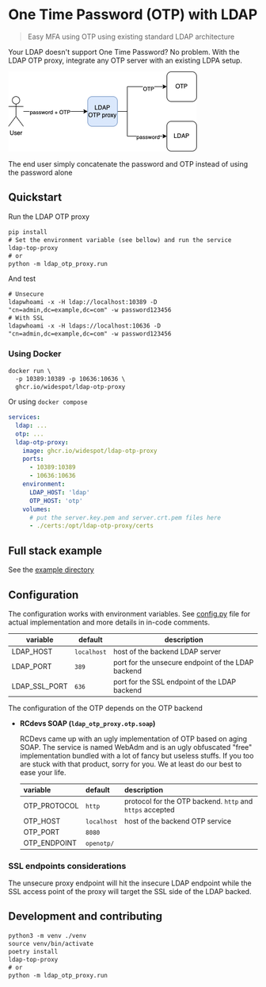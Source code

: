 # One Time Password (OTP) with LDAP
> Easy MFA using OTP using existing standard LDAP architecture

Your LDAP doesn't support One Time Password? No problem. 
With the LDAP OTP proxy, integrate any OTP server with an existing LDPA setup.

![architecture.drawio.png](doc%2Farchitecture.drawio.png)

The end user simply concatenate the password and OTP instead of using the password alone

## Quickstart
Run the LDAP OTP proxy
```shell
pip install
# Set the environment variable (see bellow) and run the service
ldap-top-proxy
# or
python -m ldap_otp_proxy.run
```
And test
```shell
# Unsecure
ldapwhoami -x -H ldap://localhost:10389 -D "cn=admin,dc=example,dc=com" -w password123456
# With SSL
ldapwhoami -x -H ldaps://localhost:10636 -D "cn=admin,dc=example,dc=com" -w password123456
```

### Using Docker
```shell
docker run \
  -p 10389:10389 -p 10636:10636 \
  ghcr.io/widespot/ldap-otp-proxy
```
Or using `docker compose`
```yaml
services:
  ldap: ...
  otp: ...
  ldap-otp-proxy:
    image: ghcr.io/widespot/ldap-otp-proxy
    ports:
      - 10389:10389
      - 10636:10636
    environment:
      LDAP_HOST: 'ldap'
      OTP_HOST: 'otp'
    volumes:
      # put the server.key.pem and server.crt.pem files here
      - ./certs:/opt/ldap-otp-proxy/certs
```

## Full stack example
See the [example directory](./example)

## Configuration
The configuration works with environment variables. 
See [config.py](src/ldap_otp_proxy/config.py) file for actual implementation and more details in in-code comments.

| variable      | default     | description                                               |
|---------------|-------------|-----------------------------------------------------------|
| LDAP_HOST     | `localhost` | host of the backend LDAP server                           |
| LDAP_PORT     | `389`       | port for the unsecure endpoint of the LDAP backend        |
| LDAP_SSL_PORT | `636`       | port for the SSL endpoint of the LDAP backend             |

The configuration of the OTP depends on the OTP backend
* **RCdevs SOAP (`ldap_otp_proxy.otp.soap`)**

  RCDevs came up with an ugly implementation of OTP based on aging SOAP.
  The service is named WebAdm and is an ugly obfuscated "free" implementation bundled with
  a lot of fancy but useless stuffs. If you too are stuck with that product, sorry for you.
  We at least do our best to ease your life.

  | variable      | default     | description                                               |
  |---------------|-------------|-----------------------------------------------------------|
  | OTP_PROTOCOL  | `http`      | protocol for the OTP backend. `http` and `https` accepted |
  | OTP_HOST      | `localhost` | host of the backend OTP service                           |
  | OTP_PORT      | `8080`      |                                                           |
  | OTP_ENDPOINT  | `openotp/`  |                                                           |

### SSL endpoints considerations
The unsecure proxy endpoint will hit the insecure LDAP endpoint while the SSL access point 
of the proxy will target the SSL side of the LDAP backed.

## Development and contributing
```shell
python3 -m venv ./venv
source venv/bin/activate
poetry install
ldap-top-proxy
# or
python -m ldap_otp_proxy.run
```
